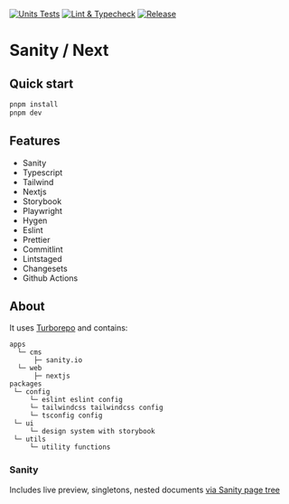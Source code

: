 [![Units Tests](https://github.com/magicspon/sanity-next-mono/actions/workflows/test.yml/badge.svg)](https://github.com/magicspon/sanity-next-mono/actions/workflows/test.yml)
[![Lint & Typecheck](https://github.com/magicspon/sanity-next-mono/actions/workflows/lint.yml/badge.svg)](https://github.com/magicspon/sanity-next-mono/actions/workflows/lint.yml)
[![Release](https://github.com/magicspon/sanity-next-mono/actions/workflows/release.yml/badge.svg)](https://github.com/magicspon/sanity-next-mono/actions/workflows/release.yml)

# Sanity / Next

## Quick start

```bash
pnpm install
pnpm dev
```

## Features

- Sanity
- Typescript
- Tailwind
- Nextjs
- Storybook
- Playwright
- Hygen
- Eslint
- Prettier
- Commitlint
- Lintstaged
- Changesets
- Github Actions

## About

It uses [Turborepo](https://turborepo.org/) and contains:

```
apps
  └─ cms
      ├─ sanity.io
  └─ web
      ├─ nextjs
packages
 └─ config
     └─ eslint eslint config
     └─ tailwindcss tailwindcss config
     └─ tsconfig config
 └─ ui
     └─ design system with storybook
 └─ utils
     └─ utility functions
```

### Sanity

Includes live preview, singletons, nested documents [via Sanity page tree](https://github.com/Q42/sanity-plugin-page-tree)
